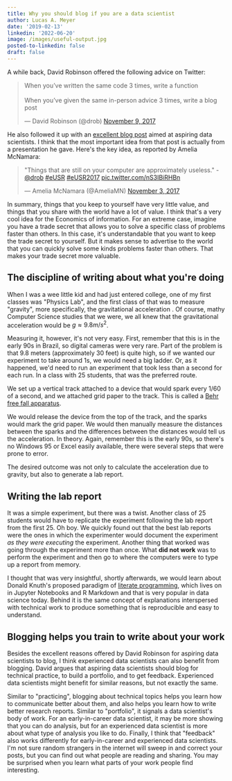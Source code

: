 ```yaml
---
title: Why you should blog if you are a data scientist
author: Lucas A. Meyer
date: '2019-02-13'
linkedin: '2022-06-20'
image: /images/useful-output.jpg
posted-to-linkedin: false
draft: false
---
```


A while back, David Robinson offered the following advice on Twitter:

<blockquote class="twitter-tweet"><p lang="en" dir="ltr">When you’ve written the same code 3 times, write a function<br> <br>When you’ve given the same in-person advice 3 times, write a blog post</p>&mdash; David Robinson (@drob) <a href="https://twitter.com/drob/status/928447584712253440?ref_src=twsrc%5Etfw">November 9, 2017</a></blockquote> <script async src="https://platform.twitter.com/widgets.js" charset="utf-8"></script>

He also followed it up with an [excellent blog post](http://varianceexplained.org/r/start-blog/) aimed at aspiring data scientists. I think that the most important idea from that post is actually from a presentation he gave. Here's the key idea, as reported by Amelia McNamara:

<blockquote class="twitter-tweet"><p lang="en" dir="ltr">&quot;Things that are still on your computer are approximately useless.&quot; -<a href="https://twitter.com/drob?ref_src=twsrc%5Etfw">@drob</a> <a href="https://twitter.com/hashtag/eUSR?src=hash&amp;ref_src=twsrc%5Etfw">#eUSR</a> <a href="https://twitter.com/hashtag/eUSR2017?src=hash&amp;ref_src=twsrc%5Etfw">#eUSR2017</a> <a href="https://t.co/nS3IBiRHBn">pic.twitter.com/nS3IBiRHBn</a></p>&mdash; Amelia McNamara (@AmeliaMN) <a href="https://twitter.com/AmeliaMN/status/926509282874585089?ref_src=twsrc%5Etfw">November 3, 2017</a></blockquote> <script async src="https://platform.twitter.com/widgets.js" charset="utf-8"></script>

In summary, things that you keep to yourself have very little value, and things that you share with the world have a lot of value. I think that's a very cool idea for the Economics of information. For an extreme case, imagine you have a trade secret that allows you to solve a specific class of problems faster than others. In this case, it's understandable that you want to keep the trade secret to yourself. But it makes sense to advertise to the world that you can quickly solve some kinds problems faster than others. That makes your trade secret more valuable.

## The discipline of writing about what you're doing

When I was a wee little kid and had just entered college, one of my first classes was "Physics Lab", and the first class of that was to measure "gravity", more specifically, the gravitational acceleration . Of course, mathy Computer Science studies that we were, we all knew that the gravitational acceleration would be $g \approx 9.8 m/s^2$. 

Measuring it, however, it's not very easy. First, remember that this is in the early 90s in Brazil, so digital cameras were very rare. Part of the problem is that 9.8 meters (approximately 30 feet) is quite high, so if we wanted our experiment to take around 1s, we would need a big ladder. Or, as it happened, we'd need to run an experiment that took less than a second for each run. In a class with 25 students, that was the preferred route. 

We set up a vertical track attached to a device that would spark every 1/60 of a second, and we attached grid paper to the track. This is called a [Behr free fall apparatus](https://cse.wwu.edu/physics/acceleration-due-gravity-behr-free-fall-apparatus-and-spark-timer). 

We would release the device from the top of the track, and the sparks would mark the grid paper. We would then manually measure the distances between the sparks and the differences between the distances would tell us the acceleration. In theory. Again, remember this is the early 90s, so there's no Windows 95 or Excel easily available, there were several steps that were prone to error. 

The desired outcome was not only to calculate the acceleration due to gravity, but also to generate a lab report.

## Writing the lab report 

It was a simple experiment, but there was a twist. Another class of 25 students would have to replicate the experiment following the lab report from the first 25. Oh boy. We quickly found out that the best lab reports were the ones in which the experimenter would document the experiment *as they were executing* the experiment. Another thing that worked was going through the experiment more than once. What **did not work** was to perform the experiment and then go to where the computers were to type up a report from memory. 

I thought that was very insightful, shortly afterwards, we would learn about Donald Knuth's proposed paradigm of [literate programming](https://en.wikipedia.org/wiki/Literate_programming), which lives on in Jupyter Notebooks and R Markdown and that is very popular in data science today. Behind it is the same concept of explanations interspersed with technical work to produce something that is reproducible and easy to understand.

## Blogging helps you train to write about your work

Besides the excellent reasons offered by David Robinson for aspiring data scientists to blog, I think experienced data scientists can also benefit from blogging. David argues that aspiring data scientists should blog for technical practice, to build a portfolio, and to get feedback. Experienced data scientists might benefit for similar reasons, but not exactly the same. 

Similar to "practicing", blogging about technical topics helps you learn how to communicate better about them, and also helps you learn how to write better research reports. Similar to "portfolio", it signals a data scientist's body of work. For an early-in-career data scientist, it may be more showing that you can do analysis, but for an experienced data scientist is more about what type of analysis you like to do. Finally, I think that "feedback" also works differently for early-in-career and experienced data scientists. I'm not sure random strangers in the internet will sweep in and correct your posts, but you can find out what people are reading and sharing. You may be surprised when you learn what parts of your work people find interesting.

